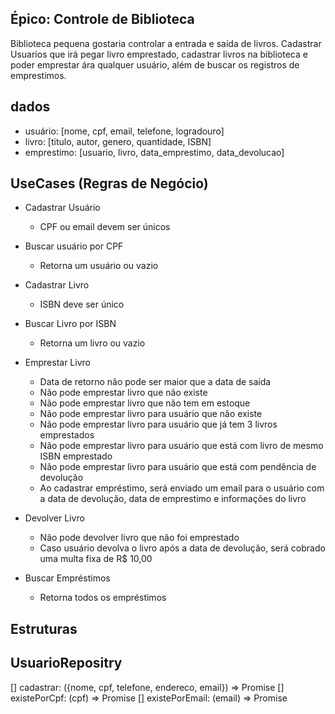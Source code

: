 ## Épico: Controle de Biblioteca

Biblioteca pequena gostaria controlar a entrada e saída de livros.
Cadastrar Usuarios que irá pegar livro emprestado, cadastrar livros na biblioteca e poder emprestar ára qualquer usuário, além de buscar os registros de emprestimos.

## dados

- usuário: [nome, cpf, email, telefone, logradouro]
- livro: [titulo, autor, genero, quantidade, ISBN]
- emprestimo: [usuario, livro, data_emprestimo, data_devolucao]

## UseCases (Regras de Negócio)

- Cadastrar Usuário

  - CPF ou email devem ser únicos

- Buscar usuário por CPF

  - Retorna um usuário ou vazio

- Cadastrar Livro

  - ISBN deve ser único

- Buscar Livro por ISBN

  - Retorna um livro ou vazio

- Emprestar Livro

  - Data de retorno não pode ser maior que a data de saída
  - Não pode emprestar livro que não existe
  - Não pode emprestar livro que não tem em estoque
  - Não pode emprestar livro para usuário que não existe
  - Não pode emprestar livro para usuário que já tem 3 livros emprestados
  - Não pode emprestar livro para usuário que está com livro de mesmo ISBN emprestado
  - Não pode emprestar livro para usuário que está com pendência de devolução
  - Ao cadastrar empréstimo, será enviado um email para o usuário com a data de devolução, data de emprestimo e informações do livro

- Devolver Livro

  - Não pode devolver livro que não foi emprestado
  - Caso usuário devolva o livro após a data de devolução, será cobrado uma multa fixa de R$ 10,00

- Buscar Empréstimos
  - Retorna todos os empréstimos

## Estruturas

## UsuarioRepositry

[] cadastrar: ({nome, cpf, telefone, endereco, email}) => Promise<void>
[] existePorCpf: (cpf) => Promise<boolean>
[] existePorEmail: (email) => Promise<boolean>
